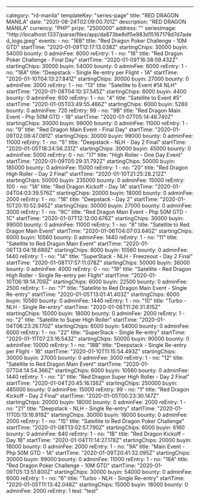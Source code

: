 ---
  category: "rd-manila"
  templateKey: "series-page"
  title: "RED DRAGON MANILA"
  date: "2020-08-24T02:09:00.701Z"
  description: "RED DRAGON MANILA"
  currency: "PHP"
  prize: "2500000"
  address: ""
  seriesImage: "http://localhost:1337/parse/files/app/da873be8df5e983d15167179d7d7aded_logo.jpeg"
  events: 
    - 
      no: "16B"
      title: "Red Dragon Poker Challenge - 10M GTD"
      startTime: "2020-01-09T12:17:13.038Z"
      startingChips: 30000
      buyin: 54000
      bounty: 0
      adminFee: 6000
      reEntry: 1
    - 
      no: "16"
      title: "Red Dragon Poker Challenge - Final Day"
      startTime: "2020-01-09T16:38:59.432Z"
      startingChips: 30000
      buyin: 54000
      bounty: 0
      adminFee: 6000
      reEntry: 1
    - 
      no: "18A"
      title: "Deepstack - Single Re-entry per Flight - 1A"
      startTime: "2020-01-10T04:13:27.841Z"
      startingChips: 30000
      buyin: 27000
      bounty: 0
      adminFee: 3000
      reEntry: 1
    - 
      no: "13"
      title: "Satellite to Event #14 NLH"
      startTime: "2020-01-08T04:10:37.545Z"
      startingChips: 6000
      buyin: 4400
      bounty: 0
      adminFee: 600
      reEntry: 1
    - 
      no: "4"
      title: "Satellite to Event #5"
      startTime: "2020-01-05T03:49:55.466Z"
      startingChips: 6000
      buyin: 5280
      bounty: 0
      adminFee: 720
      reEntry: 99
    - 
      no: "9B"
      title: "Red Dragon Main Event - Php 50M GTD - 1B"
      startTime: "2020-01-07T05:14:48.740Z"
      startingChips: 30000
      buyin: 99000
      bounty: 0
      adminFee: 11000
      reEntry: 1
    - 
      no: "9"
      title: "Red Dragon Main Event - Final Day"
      startTime: "2020-01-09T02:08:47.091Z"
      startingChips: 30000
      buyin: 99000
      bounty: 0
      adminFee: 11000
      reEntry: 1
    - 
      no: "5"
      title: "Deepstack - NLH - Day 2 Final"
      startTime: "2020-01-05T18:24:56.231Z"
      startingChips: 30000
      buyin: 45000
      bounty: 0
      adminFee: 5000
      reEntry: 0
    - 
      no: "17"
      title: "High Roller - One Day Event"
      startTime: "2020-01-09T05:29:31.792Z"
      startingChips: 50000
      buyin: 185000
      bounty: 0
      adminFee: 15000
      reEntry: 1
    - 
      no: "20"
      title: "Red Dragon High Roller - Day 2 Final"
      startTime: "2020-01-10T21:25:28.212Z"
      startingChips: 50000
      buyin: 235000
      bounty: 0
      adminFee: 15000
      reEntry: 100
    - 
      no: "1A"
      title: "Red Dragon Kickoff - Day 1A"
      startTime: "2020-01-04T04:03:39.576Z"
      startingChips: 20000
      buyin: 18000
      bounty: 0
      adminFee: 2000
      reEntry: 1
    - 
      no: "18"
      title: "Deepstack - Day 2"
      startTime: "2020-01-10T20:10:52.945Z"
      startingChips: 30000
      buyin: 27000
      bounty: 0
      adminFee: 3000
      reEntry: 1
    - 
      no: "9C"
      title: "Red Dragon Main Event - Php 50M GTD - 1C"
      startTime: "2020-01-07T12:12:00.676Z"
      startingChips: 30000
      buyin: 99000
      bounty: 0
      adminFee: 11000
      reEntry: 1
    - 
      no: "8"
      title: "Satellite to Red Dragon Main Event"
      startTime: "2020-01-06T04:07:03.640Z"
      startingChips: 6000
      buyin: 10560
      bounty: 0
      adminFee: 1440
      reEntry: 1
    - 
      no: "11"
      title: "Satellite to Red Dragon Main Event"
      startTime: "2020-01-06T13:04:18.689Z"
      startingChips: 6000
      buyin: 10560
      bounty: 0
      adminFee: 1440
      reEntry: 1
    - 
      no: "14"
      title: "SuperStack - NLH - Freezeout - Day 2 Final"
      startTime: "2020-01-08T17:57:11.078Z"
      startingChips: 50000
      buyin: 36000
      bounty: 0
      adminFee: 4000
      reEntry: 0
    - 
      no: "19"
      title: "Satellite - Red Dragon High Roller - Single Re-entry per Flight"
      startTime: "2020-01-10T06:19:14.709Z"
      startingChips: 6000
      buyin: 22500
      bounty: 0
      adminFee: 2500
      reEntry: 1
    - 
      no: "7"
      title: "Satellite to Red Dragon Main Event - Single Re-entry"
      startTime: "2020-01-05T13:01:41.403Z"
      startingChips: 6000
      buyin: 10560
      bounty: 0
      adminFee: 1440
      reEntry: 1
    - 
      no: "10"
      title: "Turbo - NLH - Single Re-entry"
      startTime: "2020-01-06T11:26:31.815Z"
      startingChips: 15000
      buyin: 18000
      bounty: 0
      adminFee: 2000
      reEntry: 1
    - 
      no: "2"
      title: "Satellite to Super High Roller"
      startTime: "2020-01-04T06:23:26.170Z"
      startingChips: 6000
      buyin: 54000
      bounty: 0
      adminFee: 6000
      reEntry: 1
    - 
      no: "22"
      title: "SuperStack - Single Re-entry"
      startTime: "2020-01-11T07:23:16.543Z"
      startingChips: 50000
      buyin: 90000
      bounty: 0
      adminFee: 10000
      reEntry: 1
    - 
      no: "18B"
      title: "Deepstack - Single Re-entry per Flight - 1B"
      startTime: "2020-01-10T11:15:54.493Z"
      startingChips: 30000
      buyin: 27000
      bounty: 0
      adminFee: 3000
      reEntry: 1
    - 
      no: "12"
      title: "Satellite to Red Dragon Main Event"
      startTime: "2020-01-07T04:14:54.366Z"
      startingChips: 6000
      buyin: 10560
      bounty: 0
      adminFee: 1440
      reEntry: 1
    - 
      no: "3"
      title: "Red Dragon Super High Roller - Day 2 Final"
      startTime: "2020-01-04T20:45:16.136Z"
      startingChips: 250000
      buyin: 485000
      bounty: 0
      adminFee: 15000
      reEntry: 99
    - 
      no: "1"
      title: "Red Dragon Kickoff - Day 2 Final"
      startTime: "2020-01-05T00:23:30.147Z"
      startingChips: 20000
      buyin: 18000
      bounty: 0
      adminFee: 2000
      reEntry: 1
    - 
      no: "21"
      title: "Deepstack - NLH - Single Re-entry"
      startTime: "2020-01-11T05:13:16.919Z"
      startingChips: 30000
      buyin: 18000
      bounty: 0
      adminFee: 2000
      reEntry: 1
    - 
      no: "15"
      title: "Satellite to Red Dragon Poker Challenge"
      startTime: "2020-01-08T13:02:57.790Z"
      startingChips: 6000
      buyin: 6160
      bounty: 0
      adminFee: 840
      reEntry: 1
    - 
      no: "1B"
      title: "Red Dragon Kickoff - Day 1B"
      startTime: "2020-01-04T11:14:27.178Z"
      startingChips: 20000
      buyin: 18000
      bounty: 0
      adminFee: 2000
      reEntry: 1
    - 
      no: "9A"
      title: "Main Event - Php 50M GTD - 1A"
      startTime: "2020-01-09T20:41:32.095Z"
      startingChips: 30000
      buyin: 99000
      bounty: 0
      adminFee: 11000
      reEntry: 1
    - 
      no: "16A"
      title: "Red Dragon Poker Challenge - 10M GTD"
      startTime: "2020-01-09T05:13:51.800Z"
      startingChips: 30000
      buyin: 54000
      bounty: 0
      adminFee: 6000
      reEntry: 1
    - 
      no: "6"
      title: "Turbo - NLH - Single Re-entry"
      startTime: "2020-01-05T11:13:42.048Z"
      startingChips: 15000
      buyin: 18000
      bounty: 0
      adminFee: 2000
      reEntry: 1
  test: "test"
